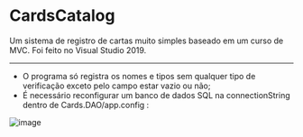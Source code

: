 # CardsCatalog
Um sistema de registro de cartas muito simples baseado em um curso de MVC. Foi feito no Visual Studio 2019.

***

- O programa só registra os nomes e tipos sem qualquer tipo de verificação exceto pelo campo estar vazio ou não;
- É necessário reconfigurar um banco de dados SQL na connectionString dentro de Cards.DAO/app.config :

![image](https://user-images.githubusercontent.com/70229703/156772788-c12f4297-bde3-42dc-85b8-d19011d04cbc.png)
